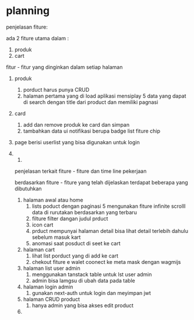 # planning

penjelasan  fiture:

ada 2 fiture utama dalam :

1. produk
2. cart

fitur - fitur yang dinginkan dalam setiap halaman

1. produk
    1. porduct harus punya CRUD
    2. halaman pertama yang di load aplikasi mensiplay 5 data  yang dapat di search dengan title dari product dan memiliki pagnasi
2. card
    1. add dan remove produk ke card dan simpan 
    2. tambahkan data ui notifikasi berupa badge list fiture chip
3. page berisi userlist yang bisa digunakan untuk login
4. 
    1. 
    
    penjelasan terkait fiture - fiture dan time line pekerjaan
    
    berdasarkan fiture - fiture yang telah dijelaskan terdapat beberapa yang dibutuhkan
    
    1. halaman awal atau home
        1. lists poduct dengan paginasi 5 mengunakan fiture infinite scrolll data di rurutakan berdasarkan yang terbaru
        2. filture filter dangan judul prduct
        3. icon cart 
        4. prduct mempunyai halaman detail bisa lihat detail terlebih dahulu sebelum masuk kart
        5. anomasi saat posduct di seet ke cart
    2. halaman cart
        1. lihat list porduct yang di add ke cart
        2. chekout fiture e walet coonect ke meta mask dengan wagmijs
    3. halaman list user admin
        1. menggunakan tanstack table untuk lst user admin
        2. admin bisa lamgsu di ubah data pada table
    4. halaman login admin
        1. gunakan next-auth untuk login dan meyimpan jwt
    5. halaman CRUD product 
        1. hanya admin yang bisa akses edit product
    6.